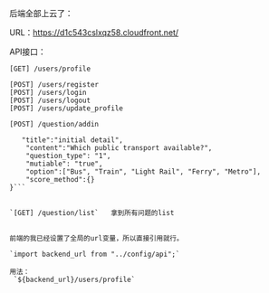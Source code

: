 后端全部上云了：

URL：https://d1c543cslxqz58.cloudfront.net/

API接口：

`[GET] /users/profile`   

`[POST] /users/register`   
`[POST] /users/login`   
`[POST] /users/logout`   
`[POST] /users/update_profile`    

`[POST] /question/addin`    


```{
   "title":"initial detail",
    "content":"Which public transport available?",
    "question_type": "1",
    "mutiable": "true",
    "option":["Bus", "Train", "Light Rail", "Ferry", "Metro"],
    "score_method":{}
}```    


`[GET] /question/list`   拿到所有问题的list  


前端的我已经设置了全局的url变量，所以直接引用就行。

`import backend_url from "../config/api";`   

用法：     
 `${backend_url}/users/profile`   